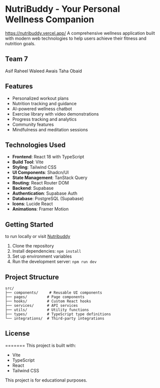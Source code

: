 
# NutriBuddy - Your Personal Wellness Companion
https://nutribuddy.vercel.app/
A comprehensive wellness application built with modern web technologies to help users achieve their fitness and nutrition goals.

## Team 7
Asif
Raheel
Waleed
Awais
Taha
Obaid
## Features

- Personalized workout plans
- Nutrition tracking and guidance
- AI-powered wellness chatbot
- Exercise library with video demonstrations
- Progress tracking and analytics
- Community features
- Mindfulness and meditation sessions

## Technologies Used

- **Frontend**: React 18 with TypeScript
- **Build Tool**: Vite
- **Styling**: Tailwind CSS
- **UI Components**: Shadcn/UI
- **State Management**: TanStack Query
- **Routing**: React Router DOM
- **Backend**: Supabase
- **Authentication**: Supabase Auth
- **Database**: PostgreSQL (Supabase)
- **Icons**: Lucide React
- **Animations**: Framer Motion

## Getting Started
to run locally or visit [Nutribuddy](https://nutribuddy.vercel.app/)
1. Clone the repository
2. Install dependencies: `npm install`
3. Set up environment variables
4. Run the development server: `npm run dev`



## Project Structure

```
src/
├── components/     # Reusable UI components
├── pages/         # Page components
├── hooks/         # Custom React hooks
├── services/      # API services
├── utils/         # Utility functions
├── types/         # TypeScript type definitions
└── integrations/  # Third-party integrations
```

## License
=======
This project is built with:

- Vite
- TypeScript
- React
- Tailwind CSS

This project is for educational purposes.
